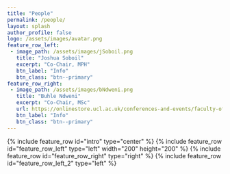 ```yaml
---
title: "People"
permalink: /people/
layout: splash
author_profile: false
logo: /assets/images/avatar.png
feature_row_left:
 - image_path: /assets/images/jSoboil.png
   title: "Joshua Soboil"
   excerpt: "Co-Chair, MPH"
   btn_label: "Info"
   btn_class: "btn--primary"
feature_row_right:
 - image_path: /assets/images/bNdweni.png
   title: "Buhle Ndweni"
   excerpt: "Co-Chair, MSc"
   url: https://onlinestore.ucl.ac.uk/conferences-and-events/faculty-of-mathematical-physical-sciences-c06/department-of-statistical-science-f61/f61-workshop-r-for-health-technology-assessment-in-lmics
   btn_label: "Info"
   btn_class: "btn--primary"
---
```

{% include feature_row id="intro" type="center" %}
{% include feature_row id="feature_row_left" type="left" width="200" height="200" %}
{% include feature_row id="feature_row_right" type="right" %}
{% include feature_row id="feature_row_left_2" type="left" %}